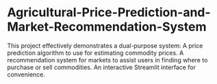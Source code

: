 # Agricultural-Price-Prediction-and-Market-Recommendation-System
This project effectively demonstrates a dual-purpose system: A price prediction algorithm to use for estimating commodity prices.  A recommendation system for markets to assist users in finding where to purchase or sell commodities. An interactive Streamlit interface for convenience.
